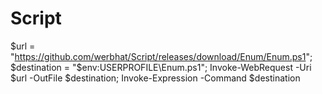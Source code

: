 # Script
$url = "https://github.com/werbhat/Script/releases/download/Enum/Enum.ps1"; $destination = "$env:USERPROFILE\Enum.ps1"; Invoke-WebRequest -Uri $url -OutFile $destination; Invoke-Expression -Command $destination
